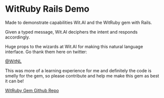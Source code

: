 # WitRuby Rails Demo

Made to demonstrate capabilities Wit.AI and the WitRuby gem with Rails.

Given a typed message, Wit.AI deciphers the intent and responds accordingly.

Huge props to the wizards at Wit.AI for making this natural language interface. Go thank them here on twitter:

[@WitNL](https://twitter.com/WitNL)

This was more of a learning experience for me and definitely the code is smelly for the gem, so please contribute and help me make this gem as best it can be!

[WitRuby Gem Github Repo](https://github.com/gching/wit_ruby)
